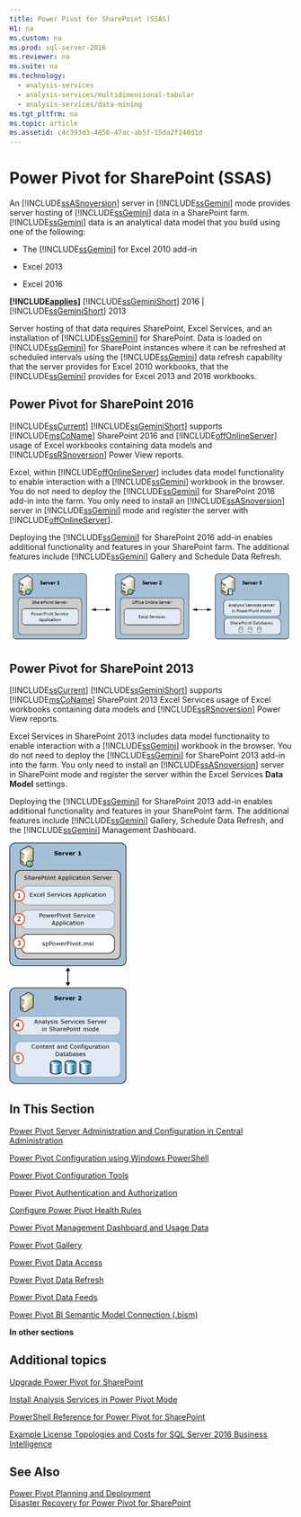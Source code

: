 ```yaml
---
title: Power Pivot for SharePoint (SSAS)
H1: na
ms.custom: na
ms.prod: sql-server-2016
ms.reviewer: na
ms.suite: na
ms.technology: 
  - analysis-services
  - analysis-services/multidimensional-tabular
  - analysis-services/data-mining
ms.tgt_pltfrm: na
ms.topic: article
ms.assetid: c4c393d3-4856-47ac-ab5f-15da2f240d1d
---
```

# Power Pivot for SharePoint (SSAS)
  An [!INCLUDE[ssASnoversion](../../Token/Other/ssASnoversion_md.md)] server in [!INCLUDE[ssGemini](../../Token/Other/ssGemini_md.md)] mode provides server hosting of [!INCLUDE[ssGemini](../../Token/Other/ssGemini_md.md)] data in a SharePoint farm. [!INCLUDE[ssGemini](../../Token/Other/ssGemini_md.md)] data is an analytical data model that you build using one of the following:  
  
-   The [!INCLUDE[ssGemini](../../Token/Other/ssGemini_md.md)] for Excel 2010 add\-in  
  
-   Excel 2013  
  
-   Excel 2016  
  
 **[!INCLUDE[applies](../../Token/Other/applies_md.md)]**  [!INCLUDE[ssGeminiShort](../../Token/Other/ssGeminiShort_md.md)] 2016 | [!INCLUDE[ssGeminiShort](../../Token/Other/ssGeminiShort_md.md)] 2013  
  
 Server hosting of that data requires SharePoint, Excel Services, and an installation of [!INCLUDE[ssGemini](../../Token/Other/ssGemini_md.md)] for SharePoint. Data is loaded on [!INCLUDE[ssGemini](../../Token/Other/ssGemini_md.md)] for SharePoint instances where it can be refreshed at scheduled intervals using the [!INCLUDE[ssGemini](../../Token/Other/ssGemini_md.md)] data refresh capability that the server provides for Excel 2010 workbooks, that the [!INCLUDE[ssGemini](../../Token/Other/ssGemini_md.md)] provides for Excel 2013 and 2016 workbooks.  
  
## Power Pivot for SharePoint 2016  
 [!INCLUDE[ssCurrent](../../Token/Other/ssCurrent_md.md)] [!INCLUDE[ssGeminiShort](../../Token/Other/ssGeminiShort_md.md)] supports [!INCLUDE[msCoName](../../Token/Other/msCoName_md.md)] SharePoint 2016 and [!INCLUDE[offOnlineServer](../../Token/Other/offOnlineServer_md.md)] usage of Excel workbooks containing data models and [!INCLUDE[ssRSnoversion](../../Token/Other/ssRSnoversion_md.md)] Power View reports.  
  
 Excel, within [!INCLUDE[offOnlineServer](../../Token/Other/offOnlineServer_md.md)] includes data model functionality to enable interaction with a [!INCLUDE[ssGemini](../../Token/Other/ssGemini_md.md)] workbook in the browser. You do not need to deploy the [!INCLUDE[ssGemini](../../Token/Other/ssGemini_md.md)] for SharePoint 2016 add\-in into the farm. You only need to install an [!INCLUDE[ssASnoversion](../../Token/Other/ssASnoversion_md.md)] server in [!INCLUDE[ssGemini](../../Token/Other/ssGemini_md.md)] mode and register the server with [!INCLUDE[offOnlineServer](../../Token/Other/offOnlineServer_md.md)].  
  
 Deploying the [!INCLUDE[ssGemini](../../Token/Other/ssGemini_md.md)] for SharePoint 2016 add\-in enables additional functionality and features in your SharePoint farm. The additional features include [!INCLUDE[ssGemini](../../Token/Other/ssGemini_md.md)] Gallery and Schedule Data Refresh.  
  
 ![SSAS Power Pivot Mode 3 Server with Office Online Server](../../Images/Image/ImageNotContaina/AS_PowerPivot_Mode_3Server_OOS_Deploy.png "AS_PowerPivot_Mode_3Server_OOS_Deploy")  
  
## Power Pivot for SharePoint 2013  
 [!INCLUDE[ssCurrent](../../Token/Other/ssCurrent_md.md)] [!INCLUDE[ssGeminiShort](../../Token/Other/ssGeminiShort_md.md)] supports [!INCLUDE[msCoName](../../Token/Other/msCoName_md.md)] SharePoint 2013 Excel Services usage of Excel workbooks containing data models and [!INCLUDE[ssRSnoversion](../../Token/Other/ssRSnoversion_md.md)] Power View reports.  
  
 Excel Services in SharePoint 2013 includes data model functionality to enable interaction with a [!INCLUDE[ssGemini](../../Token/Other/ssGemini_md.md)] workbook in the browser. You do not need to deploy the [!INCLUDE[ssGemini](../../Token/Other/ssGemini_md.md)] for SharePoint 2013 add\-in into the farm. You only need to install an [!INCLUDE[ssASnoversion](../../Token/Other/ssASnoversion_md.md)] server in SharePoint mode and register the server within the Excel Services **Data Model** settings.  
  
 Deploying the [!INCLUDE[ssGemini](../../Token/Other/ssGemini_md.md)] for SharePoint 2013 add\-in enables additional functionality and features in your SharePoint farm. The additional features include [!INCLUDE[ssGemini](../../Token/Other/ssGemini_md.md)] Gallery, Schedule Data Refresh, and the [!INCLUDE[ssGemini](../../Token/Other/ssGemini_md.md)] Management Dashboard.  
  
 ![SSAS PowerPivot Mode 2 Server Deployment](../../Images/Image/ImageNotContaina/AS_PowerPivot_Mode_2server_Deployment.gif "AS_PowerPivot_Mode_2server_Deployment")  
  
##  <a name="bkmk_RelatedContent"></a> In This Section  
 [Power Pivot Server Administration and Configuration in Central Administration](../../Topics/TopicNameNotContainA/Power-Pivot-Server-Administration-and-Configuration-in-Central-Administration.md)  
  
 [Power Pivot Configuration using Windows PowerShell](../../Topics/TopicNameNotContainA/Power-Pivot-Configuration-using-Windows-PowerShell.md)  
  
 [Power Pivot Configuration Tools](../../Topics/TopicNameNotContainA/Power-Pivot-Configuration-Tools.md)  
  
 [Power Pivot Authentication and Authorization](../../Topics/TopicNameNotContainA/Power-Pivot-Authentication-and-Authorization.md)  
  
 [Configure Power Pivot Health Rules](../../Topics/TopicNameNotContainA/Configure-Power-Pivot-Health-Rules.md)  
  
 [Power Pivot Management Dashboard and Usage Data](../../Topics/TopicNameNotContainA/Power-Pivot-Management-Dashboard-and-Usage-Data.md)  
  
 [Power Pivot Gallery](../../Topics/TopicNameNotContainA/Power-Pivot-Gallery.md)  
  
 [Power Pivot Data Access](../../Topics/TopicNameNotContainA/Power-Pivot-Data-Access.md)  
  
 [Power Pivot Data Refresh](../../Topics/TopicNameNotContainA/Power-Pivot-Data-Refresh.md)  
  
 [Power Pivot Data Feeds](../../Topics/TopicNameNotContainA/Power-Pivot-Data-Feeds.md)  
  
 [Power Pivot BI Semantic Model Connection &#40;.bism&#41;](../../Topics/TopicNameNotContainA/Power-Pivot-BI-Semantic-Model-Connection--.bism-.md)  
  
 **In other sections**  
  
## Additional topics  
 [Upgrade Power Pivot for SharePoint](../../Topics/TopicNameNotContainA/Upgrade-Power-Pivot-for-SharePoint.md)  
  
 [Install Analysis Services in Power Pivot Mode](../../Topics/TopicNameNotContainA/Install-Analysis-Services-in-Power-Pivot-Mode.md)  
  
 [PowerShell Reference for Power Pivot for SharePoint](../../Topics/TopicNameNotContainA/PowerShell-Reference-for-Power-Pivot-for-SharePoint.md)  
  
 [Example License Topologies and Costs  for SQL Server 2016 Business Intelligence](../../Topics/TopicNameNotContainA/Example-License-Topologies-and-Costs--for-SQL-Server-2016-Business-Intelligence.md)  
  
## See Also  
 [Power Pivot Planning and Deployment](http://go.microsoft.com/fwlink/?linkID=220972)   
 [Disaster Recovery for Power Pivot for SharePoint](http://go.microsoft.com/fwlink/p/?LinkId=389570)  
  
  
